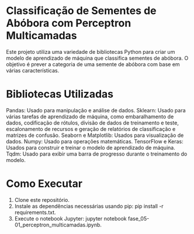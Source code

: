# Classificação de Sementes de Abóbora com Perceptron Multicamadas

Este projeto utiliza uma variedade de bibliotecas Python para criar um modelo de aprendizado de máquina que classifica sementes de abóbora. O objetivo é prever a categoria de uma semente de abóbora com base em várias características.


# Bibliotecas Utilizadas

Pandas: Usado para manipulação e análise de dados.
Sklearn: Usado para várias tarefas de aprendizado de máquina, como embaralhamento de dados, codificação de rótulos, divisão de dados de treinamento e teste, escalonamento de recursos e geração de relatórios de classificação e matrizes de confusão.
Seaborn e Matplotlib: Usados para visualização de dados.
Numpy: Usado para operações matemáticas.
TensorFlow e Keras: Usados para construir e treinar o modelo de aprendizado de máquina.
Tqdm: Usado para exibir uma barra de progresso durante o treinamento do modelo.


# Como Executar

1. Clone este repositório.
2. Instale as dependências necessárias usando pip: pip install -r requirements.txt.
3. Execute o notebook Jupyter: jupyter notebook fase_05-01_perceptron_multicamadas.ipynb.
